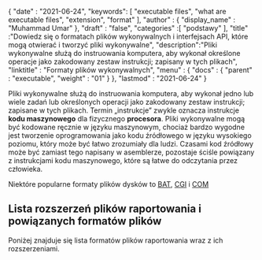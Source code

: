 {
  "date" : "2021-06-24",
  "keywords": [ "executable files", "what are executable files", "extension", "format" ],
  "author" : {
    "display_name" : "Muhammad Umar"
},
  "draft" : "false",
  "categories" :[ "podstawy" ],
  "title" :"Dowiedz się o formatach plików wykonywalnych i interfejsach API, które mogą otwierać i tworzyć pliki wykonywalne",
  "description":"Pliki wykonywalne służą do instruowania komputera, aby wykonał określone operacje jako zakodowany zestaw instrukcji; zapisany w tych plikach",
  "linktitle" : "Formaty plików wykonywalnych",
  "menu" : {
    "docs" : {
      "parent" : "executable",
      "weight" : "01"
}
},
  "lastmod" : "2021-06-24"
}


Pliki wykonywalne służą do instruowania komputera, aby wykonał jedno lub wiele zadań lub określonych operacji jako zakodowany zestaw instrukcji; zapisane w tych plikach. Termin „instrukcje” zwykle oznacza instrukcje **kodu maszynowego** dla fizycznego **procesora**. Pliki wykonywalne mogą być kodowane ręcznie w języku maszynowym, chociaż bardzo wygodne jest tworzenie oprogramowania jako kodu źródłowego w języku wysokiego poziomu, który może być łatwo zrozumiały dla ludzi. Czasami kod źródłowy może być zamiast tego napisany w asemblerze, pozostaje ściśle powiązany z instrukcjami kodu maszynowego, które są łatwe do odczytania przez człowieka.

Niektóre popularne formaty plików dysków to [BAT](/pl/executable/bat/), [CGI](/pl/executable/cgi) i [COM](/pl/executable/com/)


## Lista rozszerzeń plików raportowania i powiązanych formatów plików

Poniżej znajduje się lista formatów plików raportowania wraz z ich rozszerzeniami.

